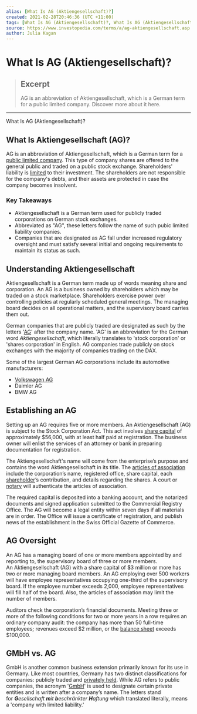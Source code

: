 ```yaml
---
alias: [What Is AG (Aktiengesellschaft)?]
created: 2021-02-28T20:46:36 (UTC +11:00)
tags: [What Is AG (Aktiengesellschaft)?, What Is AG (Aktiengesellschaft)?]
source: https://www.investopedia.com/terms/a/ag-aktiengesellschaft.asp
author: Julia Kagan
---
```


# What Is AG (Aktiengesellschaft)?

> ## Excerpt
> AG is an abbreviation of Aktiengesellschaft, which is a German term for a public limited company. Discover more about it here.

---

What Is AG (Aktiengesellschaft)?
## What Is Aktiengesellschaft (AG)?

AG is an abbreviation of Aktiengesellschaft, which is a German term for a [public limited company](https://www.investopedia.com/terms/p/plc.asp). This type of company shares are offered to the general public and traded on a public stock exchange. Shareholders' liability is [limited](https://www.investopedia.com/terms/l/limited_company.asp) to their investment. The shareholders are not responsible for the company's debts, and their assets are protected in case the company becomes insolvent. 

### Key Takeaways

-   Aktiengesellschaft is a German term used for publicly traded corporations on German stock exchanges.
-   Abbreviated as "AG", these letters follow the name of such pubic limited liability companies.
-   Companies that are designated as AG fall under increased regulatory oversight and must satisfy several initial and ongoing requirements to maintain its status as such.

## Understanding Aktiengesellschaft

Aktiengesellschaft is a German term made up of words meaning share and corporation. An AG is a business owned by shareholders which may be traded on a stock marketplace. Shareholders exercise power over controlling policies at regularly scheduled general meetings. The managing board decides on all operational matters, and the supervisory board carries them out.

German companies that are publicly traded are designated as such by the letters '[AG](https://www.investopedia.com/terms/a/ag-aktiengesellschaft.asp)' after the company name. 'AG' is an abbreviation for the German word _Aktiengesellschaft_, which literally translates to 'stock corporation' or 'shares corporation' in English. AG companies trade publicly on stock exchanges with the majority of companies trading on the DAX.

Some of the largest German AG corporations include its automotive manufacturers:

-   [Volkswagen AG](https://www.investopedia.com/articles/company-insights/090816/top-7-companies-owned-volkswagen-vw.asp)
-   Daimler AG
-   BMW AG

## Establishing an AG

Setting up an AG requires five or more members. An Aktiengesellschaft (AG) is subject to the Stock Corporation Act. This act involves [share capital](https://www.investopedia.com/terms/s/sharecapital.asp) of approximately $56,000, with at least half paid at registration. The business owner will enlist the services of an attorney or bank in preparing documentation for registration.

The Aktiengesellschaft's name will come from the enterprise’s purpose and contains the word Aktiengesellschaft in its title. The [articles of association](https://www.investopedia.com/terms/a/articles-of-association.asp) include the corporation’s name, registered office, share capital, each [shareholder](https://www.investopedia.com/terms/s/shareholder.asp)’s contribution, and details regarding the shares. A court or [notary](https://www.investopedia.com/terms/n/notary.asp) will authenticate the articles of association. 

The required capital is deposited into a banking account, and the notarized documents and signed application submitted to the Commercial Registry Office. The AG will become a legal entity within seven days if all materials are in order. The Office will issue a certificate of registration, and publish news of the establishment in the Swiss Official Gazette of Commerce.

## AG Oversight

An AG has a managing board of one or more members appointed by and reporting to, the supervisory board of three or more members. An Aktiengesellschaft (AG) with a share capital of $3 million or more has two or more managing board members. An AG employing over 500 workers will have employee representatives occupying one-third of the supervisory board. If the employee number exceeds 2,000, employee representatives will fill half of the board. Also, the articles of association may limit the number of members.

Auditors check the corporation’s financial documents. Meeting three or more of the following conditions for two or more years in a row requires an ordinary company audit: the company has more than 50 full-time employees; revenues exceed $2 million, or the [balance sheet](https://www.investopedia.com/terms/b/balancesheet.asp) exceeds $100,000.

## GMbH vs. AG

GmbH is another common business extension primarily known for its use in Germany. Like most countries, Germany has two distinct classifications for companies: publicly traded and [privately held](https://www.investopedia.com/terms/p/privatecompany.asp). While AG refers to public companies, the acronym '[GmbH](https://www.investopedia.com/terms/g/gmbh.asp)' is used to designate certain private entities and is written after a company’s name. The letters stand for _**G**esellschaft **m**it **b**eschränkter **H**aftung_ which translated literally, means a 'company with limited liability.'
